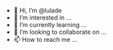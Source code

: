 - 👋 Hi, I’m @lulade
- 👀 I’m interested in ...
- 🌱 I’m currently learning ...
- 💞️ I’m looking to collaborate on ...
- 📫 How to reach me ...

<!---
lulade/lulade is a ✨ special ✨ repository because its `README.md` (this file) appears on your GitHub profile.
You can click the Preview link to take a look at your changes.
--->
